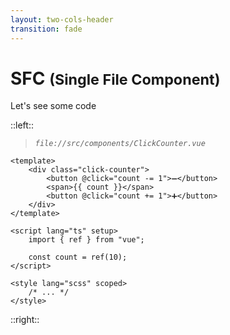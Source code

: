 ```yaml
---
layout: two-cols-header
transition: fade
---
```


<h1>
    SFC
    <small>(Single File Component)</small>
</h1>

Let's see some code

::left::

> *`file://src/components/ClickCounter.vue`*

```vue
<template>
    <div class="click-counter">
        <button @click="count -= 1">➖</button>
        <span>{{ count }}</span>
        <button @click="count += 1">➕</button>
    </div>
</template>

<script lang="ts" setup>
    import { ref } from "vue";

    const count = ref(10);
</script>

<style lang="scss" scoped>
    /* ... */
</style>
```

::right::

<div class="hv-centered">
    <div>
        <ClickCounter v-after :count="10" m="t-4" />
    </div>
</div>

<style>
    .hv-centered
    {
        align-items: center;
        display: flex;
        flex-direction: column;
        height: 100%;
        justify-content: center;
    }
</style>
